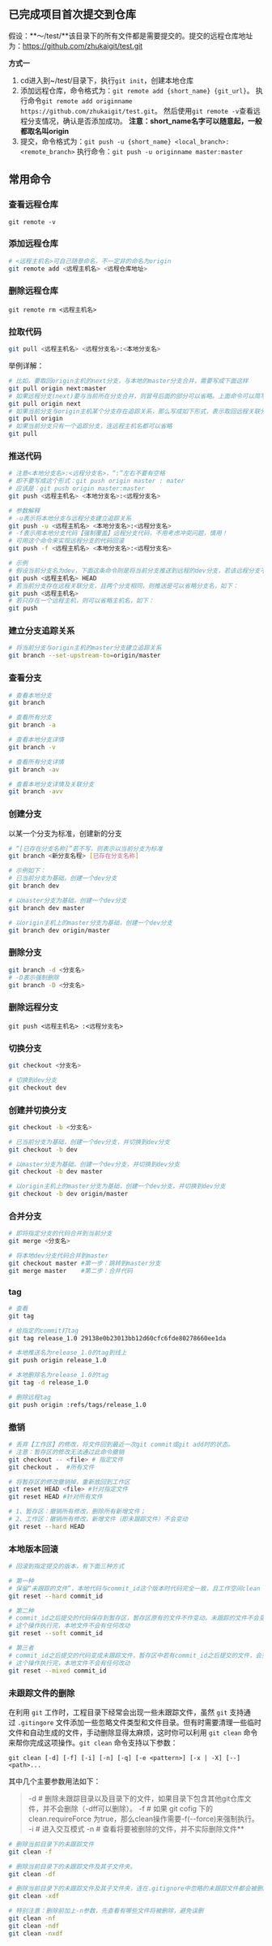 ## 已完成项目首次提交到仓库

假设：**～/test/**该目录下的所有文件都是需要提交的。提交的远程仓库地址为：https://github.com/zhukaigit/test.git

**方式一**

1. cd进入到~/test/目录下，执行`git init`，创建本地仓库
2. 添加远程仓库，命令格式为：`git remote add {short_name} {git_url}`。
   执行命令`git remote add originname https://github.com/zhukaigit/test.git`。
   然后使用`git remote -v`查看远程分支情况，确认是否添加成功。
   **注意：short_name名字可以随意起，一般都取名叫origin**
3. 提交，命令格式为：`git push -u {short_name} <local_branch>:<remote_branch>`
   执行命令：`git push -u originname master:master`



## 常用命令

### 查看远程仓库

```
git remote -v
```

### 添加远程仓库

```bash
# <远程主机名>可自己随意命名，不一定非的命名为origin
git remote add <远程主机名> <远程仓库地址>
```

### 删除远程仓库

```
git remote rm <远程主机名>
```

### **拉取代码**

```bash
git pull <远程主机名> <远程分支名>:<本地分支名>
```

举例详解：

```bash
# 比如，要取回origin主机的next分支，与本地的master分支合并，需要写成下面这样
git pull origin next:master
# 如果远程分支(next)要与当前所在分支合并，则冒号后面的部分可以省略。上面命令可以简写为
git pull origin next
# 如果当前分支与origin主机某个分支存在追踪关系，那么写成如下形式，表示取回远程关联分支代码，与当前分支合并
git pull origin
# 如果当前分支只有一个追踪分支，连远程主机名都可以省略
git pull
```

### 推送代码

```bash
# 注意<本地分支名>:<远程分支名>，“:”左右不要有空格
# 即不要写成这个形式：git push origin master : mater
# 应该是：git push origin master:master
git push <远程主机名> <本地分支名>:<远程分支名>

# 参数解释
# -u表示将本地分支与远程分支建立追踪关系
git push -u <远程主机名> <本地分支名>:<远程分支名>
# -f表示用本地分支代码【强制覆盖】远程分支代码，不用考虑冲突问题，慎用！
# 可用这个命令来实现远程分支的代码回滚
git push -f <远程主机名> <本地分支名>:<远程分支名>

# 示例
# 假设当前分支名为dev，下面这条命令则是将当前分支推送到远程的dev分支，若该远程分支不存在则创建。注意：与当前分支的关联远程分支无关
git push <远程主机名> HEAD
# 若当前分支存在远程关联分支，且两个分支相同，则推送是可以省略分支名，如下：
git push <远程主机名> 
# 若只存在一个远程主机，则可以省略主机名，如下：
git push
```

### 建立分支追踪关系

```bash
# 将当前分支与origin主机的master分支建立追踪关系
git branch --set-upstream-to=origin/master
```

### 查看分支

```bash
# 查看本地分支
git branch

# 查看所有分支
git branch -a

# 查看本地分支详情
git branch -v

# 查看所有分支详情
git branch -av

# 查看本地分支详情及关联分支
git branch -avv
```

### 创建分支

以某一个分支为标准，创建新的分支

```bash
# “[已存在分支名称]”若不写，则表示以当前分支为标准
git branch <新分支名程> [已存在分支名称]

# 示例如下：
# 已当前分支为基础，创建一个dev分支
git branch dev

# 以master分支为基础，创建一个dev分支
git branch dev master

# 以origin主机上的master分支为基础，创建一个dev分支
git branch dev origin/master
```

### 删除分支

```bash
git branch -d <分支名>
# -D表示强制删除
git branch -D <分支名>
```

### 删除远程分支

```
git push <远程主机名> :<远程分支名>
```

### 切换分支

```bash
git checkout <分支名>

# 切换到dev分支
git checkout dev
```

### 创建并切换分支

```bash
git checkout -b <分支名>

# 已当前分支为基础，创建一个dev分支，并切换到dev分支
git checkout -b dev

# 以master分支为基础，创建一个dev分支，并切换到dev分支
git checkout -b dev master

# 以origin主机上的master分支为基础，创建一个dev分支，并切换到dev分支
git checkout -b dev origin/master
```

### 合并分支

```bash
# 即将指定分支的代码合并到当前分支
git merge <分支名>

# 将本地dev分支代码合并到master
git checkout master	#第一步：跳转到master分支
git merge master 	#第二步：合并代码
```

### tag

```bash
# 查看
git tag

# 给指定的commit打tag
git tag release_1.0 29138e0b23013bb12d60cfc6fde80278660ee1da

# 本地推送名为release_1.0的tag到线上
git push origin release_1.0

# 本地删除名为release_1.0的tag
git tag -d release_1.0

# 删除远程tag
git push origin :refs/tags/release_1.0
```

### 撤销

```bash
# 丢弃【工作区】的修改，将文件回到最近一次git commit或git add时的状态。
# 注意：暂存区的修改无法通过此命令撤销
git checkout -- <file> # 指定文件
git checkout .	#所有文件

# 将暂存区的修改撤销掉，重新放回到工作区
git reset HEAD <file> #针对指定文件
git reset HEAD #针对所有文件

# 1、暂存区：撤销所有修改，删除所有新增文件；
# 2、工作区：撤销所有修改，新增文件（即未跟踪文件）不会变动
git reset --hard HEAD
```

### 本地版本回滚

```bash
# 回滚到指定提交的版本，有下面三种方式

# 第一种
# 保留“未跟踪的文件”，本地代码与commit_id这个版本时代码完全一致，且工作空间clean
git reset --hard commit_id

# 第二种 
# commit_id之后提交的代码保存到暂存区，暂存区原有的文件不作变动。未跟踪的文件不会变动
# 这个操作执行完，本地文件不会有任何改动
git reset --soft commit_id

# 第三者
# commit_id之后提交的代码变成未跟踪文件，暂存区中若有commit_id之后提交的文件，会变成未跟踪文件，其余文件不作变动。未跟踪的文件不会变动
# 这个操作执行完，本地文件不会有任何改动
git reset --mixed commit_id
```

### 未跟踪文件的删除

在利用 `git` 工作时，工程目录下经常会出现一些未跟踪文件，虽然 `git` 支持通过 `.gitingore` 文件添加一些忽略文件类型和文件目录。但有时需要清理一些临时文件和自动生成的文件，手动删除显得太麻烦，这时你可以利用 `git clean` 命令来帮你完成这项操作。`git clean` 命令支持以下参数：

```
git clean [-d] [-f] [-i] [-n] [-q] [-e <pattern>] [-x | -X] [--] <path>...
```

其中几个主要参数用法如下：

> -d   # 删除未跟踪目录以及目录下的文件，如果目录下包含其他git仓库文件，并不会删除（-dff可以删除）。
> -f   # 如果 git cofig 下的 clean.requireForce 为true，那么clean操作需要-f(--force)来强制执行。
> -i   # 进入交互模式
> -n   # 查看将要被删除的文件，并不实际删除文件**

```bash
# 删除当前目录下的未跟踪文件
git clean -f

# 删除当前目录下的未跟踪文件及其子文件夹。
git clean -df

# 删除当前目录下的未跟踪文件及其子文件夹，连在.gitignore中忽略的未跟踪文件都会被删除，慎用！
git clean -xdf

# 特别注意：删除前加上-n参数，先查看有哪些文件将被删除，避免误删
git clean -nf
git clean -ndf
git clean -nxdf
```

